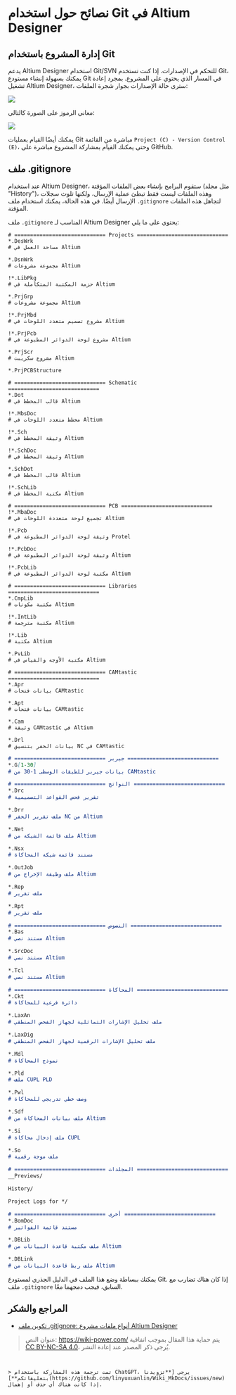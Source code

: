 # نصائح حول استخدام Git في Altium Designer

## إدارة المشروع باستخدام Git

يدعم Altium Designer استخدام Git/SVN للتحكم في الإصدارات. إذا كنت تستخدم Git، يمكنك بسهولة إنشاء مستودع Git في المسار الذي يحتوي على المشروع. بمجرد إعادة تشغيل Altium Designer، سترى حالة الإصدارات بجوار شجرة الملفات:

![](https://img.wiki-power.com/d/wiki-media/img/20200421100348.png)

معاني الرموز على الصورة كالتالي:

![](https://img.wiki-power.com/d/wiki-media/img/20200421101221.png)

يمكنك أيضًا القيام بعمليات Git مباشرة من القائمة `Project (C) - Version Control (E)`، وحتى يمكنك القيام بمشاركة المشروع مباشرة على GitHub.

## ملف .gitignore

عند استخدام Altium Designer، ستقوم البرامج بإنشاء بعض الملفات المؤقتة (مثل مجلد "History")، وهذه الملفات ليست فقط تبطئ عملية الإرسال، ولكنها تلوث سجلات الإرسال أيضًا. في هذه الحالة، يمكنك استخدام ملف `.gitignore` لتجاهل هذه الملفات المؤقتة.

ملف `.gitignore` المناسب لـ Altium Designer يحتوي على ما يلي:

```gitignore
# ============================= Projects =============================
*.DesWrk
# مساحة العمل في Altium

*.DsnWrk
# مجموعة مشروعات Altium

!*.LibPkg
# حزمة المكتبة المتكاملة في Altium

*.PrjGrp
# مجموعة مشروعات Altium

!*.PrjMbd
# مشروع تصميم متعدد اللوحات في Altium

!*.PrjPcb
# مشروع لوحة الدوائر المطبوعة في Altium

*.PrjScr
# مشروع سكريبت Altium

*.PrjPCBStructure

# ============================= Schematic =============================
*.Dot
# قالب المخطط في Altium

!*.MbsDoc
# مخطط متعدد اللوحات في Altium

!*.Sch
# وثيقة المخطط في Altium

!*.SchDoc
# وثيقة المخطط في Altium

*.SchDot
# قالب المخطط في Altium

!*.SchLib
# مكتبة المخطط في Altium

# ============================= PCB =============================
!*.MbaDoc
# تجميع لوحة متعددة اللوحات في Altium

!*.Pcb
# وثيقة لوحة الدوائر المطبوعة في Protel

!*.PcbDoc
# وثيقة لوحة الدوائر المطبوعة في Altium

!*.PcbLib
# مكتبة لوحة الدوائر المطبوعة في Altium

# ============================= Libraries =============================
*.CmpLib
# مكتبة مكونات Altium

!*.IntLib
# مكتبة مترجمة Altium

!*.Lib
# مكتبة Altium

*.PvLib
# مكتبة الأوجه والفياس في Altium

# ============================= CAMtastic =============================
*.Apr
# بيانات فتحات CAMtastic

*.Apt
# بيانات فتحات CAMtastic

*.Cam
# وثيقة CAMtastic في Altium

*.Drl
# بيانات الحفر بتنسيق NC في CAMtastic
```

```markdown
# ============================= جيربر =============================
*.G[1-30]
# بيانات جيربر للطبقات الوسطى 1-30 من CAMtastic

# ============================= النواتج =============================
*.Drc
# تقرير فحص القواعد التصميمية

*.Drr
# ملف تقرير الحفر NC من Altium

*.Net
# ملف قائمة الشبكة من Altium

*.Nsx
# مستند قائمة شبكة المحاكاة

*.OutJob
# ملف وظيفة الإخراج من Altium

*.Rep
# ملف تقرير

*.Rpt
# ملف تقرير

# ============================= النصوص =============================
*.Bas
# مستند نصي Altium

*.SrcDoc
# مستند نصي Altium

*.Tcl
# مستند نصي Altium

# ============================= المحاكاة =============================
*.Ckt
# دائرة فرعية للمحاكاة

*.LaxAn
# ملف تحليل الإشارات التماثلية لجهاز الفحص المنطقي

*.LaxDig
# ملف تحليل الإشارات الرقمية لجهاز الفحص المنطقي

*.Mdl
# نموذج المحاكاة

*.Pld
# ملف CUPL PLD

*.Pwl
# وصف خطي تدريجي للمحاكاة

*.Sdf
# ملف بيانات المحاكاة من Altium

*.Si
# ملف إدخال محاكاة CUPL

*.So
# ملف موجة رقمية

# ============================= المجلدات =============================
__Previews/

History/

Project Logs for */

# ============================= أخرى =============================
*.BomDoc
# مستند قائمة الفواتير

*.DBLib
# ملف مكتبة قاعدة البيانات من Altium

*.DBLink
# ملف ربط قاعدة البيانات من Altium
```

يمكنك ببساطة وضع هذا الملف في الدليل الجذري لمستودع Git. إذا كان هناك تضارب مع ملف `.gitignore` السابق، فيجب دمجهما معًا.

## المراجع والشكر

- [تكوين ملف .gitignore: أنواع ملفات مشروع Altium Designer](https://blog.csdn.net/u010160335/article/details/80100232)

> عنوان النص: <https://wiki-power.com/>
> يتم حماية هذا المقال بموجب اتفاقية [CC BY-NC-SA 4.0](https://creativecommons.org/licenses/by/4.0/deed.zh)، يُرجى ذكر المصدر عند إعادة النشر.
```


> تمت ترجمة هذه المشاركة باستخدام ChatGPT، يرجى [**تزويدنا بتعليقاتكم**](https://github.com/linyuxuanlin/Wiki_MkDocs/issues/new) إذا كانت هناك أي حذف أو إهمال.